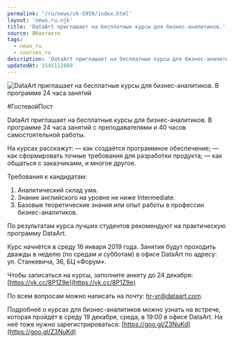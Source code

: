```yaml
---
permalink: '/ru/news/vk-5959/index.html'
layout: 'news.ru.njk'
title: 'DataArt приглашает на бесплатные курсы для бизнес-аналитиков.'
source: ВКонтакте
tags:
  - news_ru
  - courses_ru
description: 'DataArt приглашает на бесплатные курсы для бизнес-аналитиков.'
updatedAt: 1545112860
---
```

![DataArt приглашает на бесплатные курсы для бизнес-аналитиков. В программе 24 часа занятий](https://sun9-10.userapi.com/impf/c850424/v850424288/6edd6/dvigUwLufZ0.jpg?size=1280x853&quality=96&sign=0809a7c89d9486a2210c421e07617c88&c_uniq_tag=GeFGs4PKlxLQB8k-qbg4A5pr_46SmmsZ3II215uMUqc&type=album)

#ГостевойПост

DataArt приглашает на бесплатные курсы для бизнес-аналитиков. В программе 24 часа занятий с преподавателями и 40 часов самостоятельной работы.

На курсах расскажут:
— как создаётся программное обеспечение;
— как сформировать точные требования для разработки продукта;
— как общаться с заказчиками, и многое другое.

Требования к кандидатам:

1. Аналитический склад ума.
2. Знание английского на уровне не ниже Intermediate.
3. Базовые теоретические знания или опыт работы в профессии бизнес-аналитиков.

По результатам курса лучших студентов рекомендуют на практическую программу DataArt.

Курс начнётся в среду 16 января 2019 года. Занятия будут проходить дважды в неделю (по средам и субботам) в офисе DataArt по адресу: ул. Станкевича, 36, БЦ «Форум».

Чтобы записаться на курсы, заполните анкету до 24 декабря: [https://vk.cc/8P1Z9e](https://vk.cc/8P1Z9e)

По всем вопросам можно написать на почту: hr-vr@dataart.com.

Подробнеё о курсах для бизнес-аналитиков можно узнать на встрече, которая пройдёт в среду 19 декабря, среда, в 19:00 в офисе DataArt. На неё тоже нужно зарегистрироваться: [https://goo.gl/Z3NuKd](https://goo.gl/Z3NuKd)
